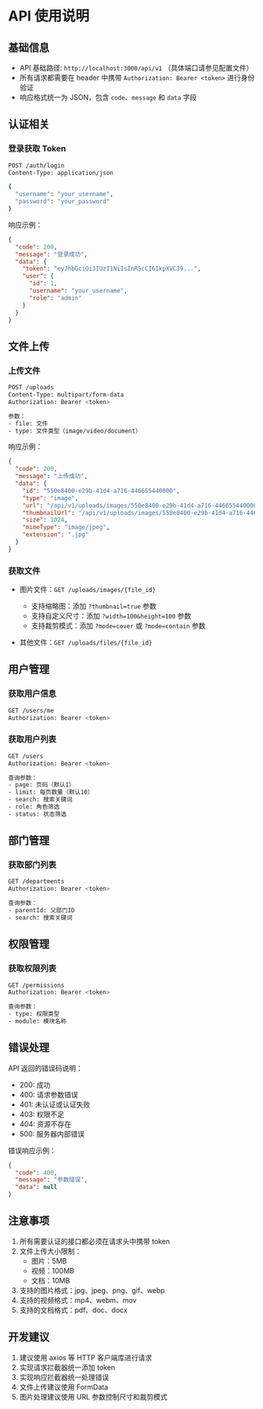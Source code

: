 # API 使用说明

## 基础信息

- API 基础路径: `http://localhost:3000/api/v1` （具体端口请参见配置文件）
- 所有请求都需要在 header 中携带 `Authorization: Bearer <token>` 进行身份验证
- 响应格式统一为 JSON，包含 `code`、`message` 和 `data` 字段

## 认证相关

### 登录获取 Token

```bash
POST /auth/login
Content-Type: application/json

{
  "username": "your_username",
  "password": "your_password"
}
```

响应示例：
```json
{
  "code": 200,
  "message": "登录成功",
  "data": {
    "token": "eyJhbGciOiJIUzI1NiIsInR5cCI6IkpXVCJ9...",
    "user": {
      "id": 1,
      "username": "your_username",
      "role": "admin"
    }
  }
}
```

## 文件上传

### 上传文件

```bash
POST /uploads
Content-Type: multipart/form-data
Authorization: Bearer <token>

参数：
- file: 文件
- type: 文件类型（image/video/document）
```

响应示例：
```json
{
  "code": 200,
  "message": "上传成功",
  "data": {
    "id": "550e8400-e29b-41d4-a716-446655440000",
    "type": "image",
    "url": "/api/v1/uploads/images/550e8400-e29b-41d4-a716-446655440000",
    "thumbnailUrl": "/api/v1/uploads/images/550e8400-e29b-41d4-a716-446655440000?thumbnail=true",
    "size": 1024,
    "mimeType": "image/jpeg",
    "extension": ".jpg"
  }
}
```

### 获取文件

- 图片文件：`GET /uploads/images/{file_id}`
  - 支持缩略图：添加 `?thumbnail=true` 参数
  - 支持自定义尺寸：添加 `?width=100&height=100` 参数
  - 支持裁剪模式：添加 `?mode=cover` 或 `?mode=contain` 参数

- 其他文件：`GET /uploads/files/{file_id}`

## 用户管理

### 获取用户信息

```bash
GET /users/me
Authorization: Bearer <token>
```

### 获取用户列表

```bash
GET /users
Authorization: Bearer <token>

查询参数：
- page: 页码（默认1）
- limit: 每页数量（默认10）
- search: 搜索关键词
- role: 角色筛选
- status: 状态筛选
```

## 部门管理

### 获取部门列表

```bash
GET /departments
Authorization: Bearer <token>

查询参数：
- parentId: 父部门ID
- search: 搜索关键词
```

## 权限管理

### 获取权限列表

```bash
GET /permissions
Authorization: Bearer <token>

查询参数：
- type: 权限类型
- module: 模块名称
```

## 错误处理

API 返回的错误码说明：

- 200: 成功
- 400: 请求参数错误
- 401: 未认证或认证失败
- 403: 权限不足
- 404: 资源不存在
- 500: 服务器内部错误

错误响应示例：
```json
{
  "code": 400,
  "message": "参数错误",
  "data": null
}
```

## 注意事项

1. 所有需要认证的接口都必须在请求头中携带 token
2. 文件上传大小限制：
   - 图片：5MB
   - 视频：100MB
   - 文档：10MB
3. 支持的图片格式：jpg、jpeg、png、gif、webp
4. 支持的视频格式：mp4、webm、mov
5. 支持的文档格式：pdf、doc、docx

## 开发建议

1. 建议使用 axios 等 HTTP 客户端库进行请求
2. 实现请求拦截器统一添加 token
3. 实现响应拦截器统一处理错误
4. 文件上传建议使用 FormData
5. 图片处理建议使用 URL 参数控制尺寸和裁剪模式
